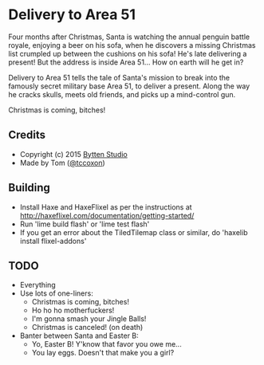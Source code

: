 # Delivery to Area 51

Four months after Christmas, Santa is watching the annual penguin battle royale, enjoying a beer on his sofa, when he discovers a missing Christmas list crumpled up between the cushions on his sofa! He's late delivering a present! But the address is inside Area 51... How on earth will he get in?

Delivery to Area 51 tells the tale of Santa's mission to break into the famously secret military base Area 51, to deliver a present. Along the way he cracks skulls, meets old friends, and picks up a mind-control gun.

Christmas is coming, bitches!

## Credits

* Copyright (c) 2015 [Bytten Studio](http://bytten-studio.com/)
* Made by Tom ([@tccoxon](https://twitter.com/tccoxon))

## Building

* Install Haxe and HaxeFlixel as per the instructions at http://haxeflixel.com/documentation/getting-started/
* Run 'lime build flash' or 'lime test flash'
* If you get an error about the TiledTilemap class or similar, do 'haxelib install flixel-addons'

## TODO

* Everything
* Use lots of one-liners:
  * Christmas is coming, bitches!
  * Ho ho ho motherfuckers!
  * I'm gonna smash your Jingle Balls!
  * Christmas is canceled! (on death)
* Banter between Santa and Easter B:
  * Yo, Easter B! Y'know that favor you owe me...
  * You lay eggs. Doesn't that make you a girl?
